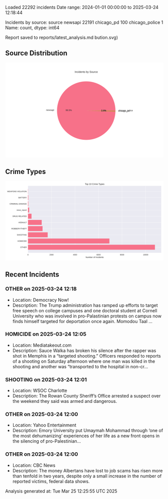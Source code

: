 
Loaded 22292 incidents
Date range: 2024-01-01 00:00:00 to 2025-03-24 12:18:44

Incidents by source:
source
newsapi           22191
chicago_pd          100
chicago_police        1
Name: count, dtype: int64

Report saved to reports/latest_analysis.md
bution.svg)

## Source Distribution
![Source Distribution](images/source_distribution.svg)

## Crime Types
![Crime Types](images/crime_types.svg)

## Recent Incidents

### OTHER on 2025-03-24 12:18
- Location: Democracy Now!
- Description: The Trump administration has ramped up efforts to target free speech on college campuses and one doctoral student at Cornell University who was involved in pro-Palastinian protests on campus now finds himself targeted for deportation once again. Momodou Taal …


### HOMICIDE on 2025-03-24 12:05
- Location: Mediatakeout.com
- Description: Sauce Walka has broken his silence after the rapper was shot in Memphis in a “targeted shooting.” Officers responded to reports of a shooting on Saturday afternoon where one man was killed in the shooting and another was “transported to the hospital in non-cr…


### SHOOTING on 2025-03-24 12:01
- Location: WSOC Charlotte
- Description: The Rowan County Sheriff’s Office arrested a suspect over the weekend they said was armed and dangerous.


### OTHER on 2025-03-24 12:00
- Location: Yahoo Entertainment
- Description: Emory University put Umaymah Mohammad through ‘one of the most dehumanizing’ experiences of her life as a new front opens in the silencing of pro-Palestinian...


### OTHER on 2025-03-24 12:00
- Location: CBC News
- Description: The money Albertans have lost to job scams has risen more than tenfold in two years, despite only a small increase in the number of reported victims, federal data shows.

Analysis generated at: Tue Mar 25 12:25:55 UTC 2025
